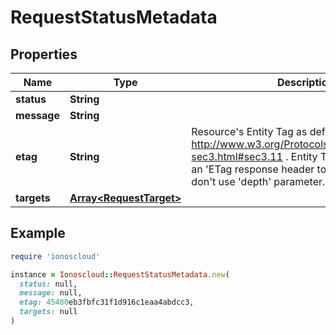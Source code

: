 # RequestStatusMetadata

## Properties

| Name | Type | Description | Notes |
| ---- | ---- | ----------- | ----- |
| **status** | **String** |  | [optional] |
| **message** | **String** |  | [optional] |
| **etag** | **String** | Resource&#39;s Entity Tag as defined in http://www.w3.org/Protocols/rfc2616/rfc2616-sec3.html#sec3.11 . Entity Tag is also added as an &#39;ETag response header to requests which don&#39;t use &#39;depth&#39; parameter.  | [optional][readonly] |
| **targets** | [**Array&lt;RequestTarget&gt;**](RequestTarget.md) |  | [optional] |

## Example

```ruby
require 'ionoscloud'

instance = Ionoscloud::RequestStatusMetadata.new(
  status: null,
  message: null,
  etag: 45480eb3fbfc31f1d916c1eaa4abdcc3,
  targets: null
)
```

